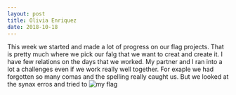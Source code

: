 ```yaml
---
layout: post
title: Olivia Enriquez
date: 2018-10-18
---
```


This week we started and made a lot of progress on our flag projects. That is pretty much where we pick our falg that we want to creat and create it. I have few relations on the days that we worked. My partner and I ran into a lot a challenges even if we work really well together. For exaple we had forgotten so many comas and the spelling really caught us. But we looked at the synax erros and tried to 
![my flag](/images/myflag1.png)
